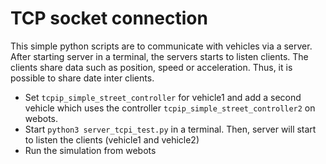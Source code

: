 # TCP socket connection
This simple python scripts are to communicate with vehicles via a server. After starting server in a terminal, the servers starts to listen clients. The clients share data such as position, speed or acceleration. Thus, it is possible to share date inter clients. 
* Set `tcpip_simple_street_controller` for vehicle1 and add a second vehicle which uses the controller `tcpip_simple_street_controller2` on webots.
* Start `python3 server_tcpi_test.py` in a terminal. Then, server will start to listen the clients (vehicle1 and vehicle2)
* Run the simulation from webots
